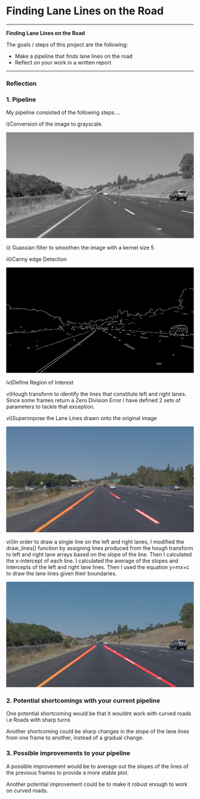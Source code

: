 # **Finding Lane Lines on the Road** 



---

**Finding Lane Lines on the Road**

The goals / steps of this project are the following:
* Make a pipeline that finds lane lines on the road
* Reflect on your work in a written report


[//]: # (Image References)

[image1]: ./test_images_output/gray.png "Grayscale"
[image2]: ./test_images_output/Canny.png "Edges"
[image3]: ./test_images_output/out3.png "Rawlines"
[image4]: ./test_images_output/out4.png "output"

---

### Reflection

### 1. Pipeline

My pipeline consisted of the following steps.... 

i)Conversion of the image to grayscale.

![alt text][image1]

ii) Guassian filter to smoothen the image with a kernel size 5

iii)Canny edge Detection

![alt text][image2]

iv)Define Region of Interest

v)Hough transform to identify the lines that constitute left and right lanes. Since some frames return a Zero Division Error I have defined 2 sets of parameters to tackle that exception.

vi)Superimpose the Lane Lines drawn onto the original image

![alt text][image3]


vii)In order to draw a single line on the left and right lanes, I modified the draw_lines() function by assigning lines produced from the hough transform to left and right lane arrays based on the slope of the line. Then I calculated the x-intercept of each line. I calculated the average of the slopes and Intercepts of the left and right lane lines. Then I used the equation y=mx+c to draw the lane lines given their boundaries.

![alt text][image4]



### 2. Potential shortcomings with your current pipeline


One potential shortcoming would be that it wouldnt work with curved roads i.e Roads with sharp turns

Another shortcoming could be sharp changes in the slope of the lane lines from one frame to another, instead of a gradual change.


### 3. Possible improvements to your pipeline

A possible improvement would be to average out the slopes of the lines of the previous frames to provide a more stable plot.

Another potential improvement could be to make it robust enough to work on curved roads.
